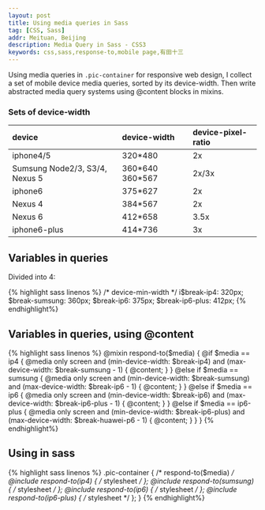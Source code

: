 ```yaml
---
layout: post
title: Using media queries in Sass
tag: [CSS, Sass]
addr: Meituan, Beijing
description: Media Query in Sass - CSS3
keywords: css,sass,response-to,mobile page,有田十三
---
```


Using media queries in `.pic-container` for responsive web design, I collect a set of mobile device media queries, sorted by its device-width. Then write abstracted media query systems using @content blocks in mixins.

<!--more-->

### Sets of device-width

| device  | device-width | device-pixel-ratio |
| :------ | :----------- | :----------------- |
| iphone4/5 | 320*480 | 2x |
| Sumsung Node2/3, S3/4, Nexus 5| 360\*640 360*567 | 2x/3x |
| iphone6 | 375*627 | 2x |
| Nexus 4 | 384*567 | 2x |
| Nexus 6 | 412*658 | 3.5x |
| iphone6-plus | 414*736 | 3x |



## Variables in queries

Divided into 4:

{% highlight sass linenos %}
/* device-min-width */
i$break-ip4: 320px;
$break-sumsung: 360px;
$break-ip6: 375px;
$break-ip6-plus: 412px;
{% endhighlight%}


## Variables in queries, using @content

{% highlight sass linenos %}
@mixin respond-to($media) {
    @if $media == ip4 {
        @media only screen and (min-device-width: $break-ip4) and (max-device-width: $break-sumsung - 1) { @content; }
    }
    @else if $media == sumsung {
        @media only screen and (min-device-width: $break-sumsung) and (max-device-width: $break-ip6 - 1) { @content; }
    }
    @else if $media == ip6 {
        @media only screen and (min-device-width: $break-ip6) and (max-device-width: $break-ip6-plus - 1) { @content; }
    }
    @else if $media == ip6-plus {
        @media only screen and (min-device-width: $break-ip6-plus) and (max-device-width: $break-huawei-p6 - 1) { @content; }
    }
}
{% endhighlight%}

## Using in sass

{% highlight sass linenos %}
.pic-container {
    /* respond-to($media) */
    @include respond-to(ip4) { /* stylesheet */ };
    @include respond-to(sumsung) { /* stylesheet */ };
    @include respond-to(ip6) { /* stylesheet */ };
    @include respond-to(ip6-plus) { /* stylesheet */ };
}
{% endhighlight%}
